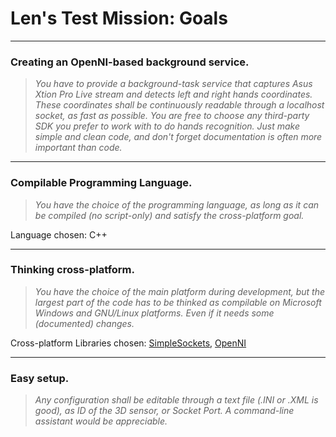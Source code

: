 # Len's Test Mission: Goals
***

### Creating an OpenNI-based background service.
> _You have to provide a background-task service that captures Asus Xtion Pro Live stream and detects left and right hands coordinates. These coordinates shall be continuously readable through a localhost socket, as fast as possible._
> _You are free to choose any third-party SDK you prefer to work with to do hands recognition._
> _Just make simple and clean code, and don't forget documentation is often more important than code._

***

### Compilable Programming Language.
> _You have the choice of the programming language, as long as it can be compiled (no script-only) and satisfy the cross-platform goal._

Language chosen: C++

***

### Thinking cross-platform.
> _You have the choice of the main platform during development, but the largest part of the code has to be thinked as compilable on Microsoft Windows and GNU/Linux platforms._
> _Even if it needs some (documented) changes._

Cross-platform Libraries chosen: [SimpleSockets](http://sockets.carrierlabs.com/), [OpenNI](http://openni.org/)

***

### Easy setup.
> _Any configuration shall be editable through a text file (.INI or .XML is good), as ID of the 3D sensor, or Socket Port._
> _A command-line assistant would be appreciable._